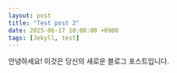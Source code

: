 ```yaml
---
layout: post
title: "Test post 2"
date: 2025-06-17 10:00:00 +0900
tags: [Jekyll, test]
---
```


안녕하세요! 이것은 당신의 새로운 블로그 포스트입니다.
